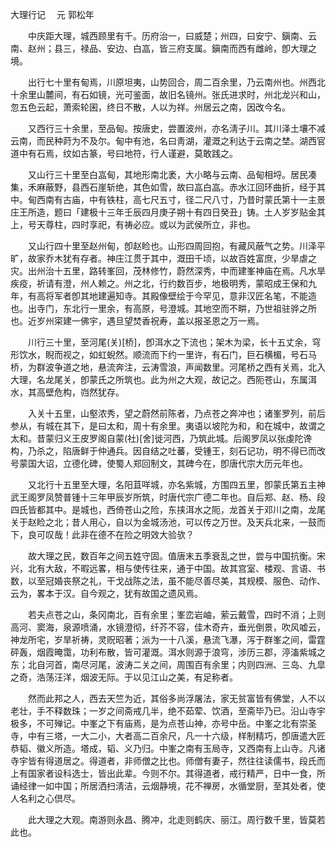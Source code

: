 大理行记　 元 郭松年 

 

　　中庆距大理，城西顾里有千。历府治一，曰威楚；州四，曰安宁、鎭南、云南、赵州；县三，禄品、安边、白嵓，皆三府支属。鎭南而西有雌岭，卽大理之境。 

　　出行七十里有甸焉，川原坦夷，山势回合，周二百余里，乃云南州也。州西北十余里山麓间，有石如镜，光可鉴面，故旧名镜州。张氏进求时，州北龙兴和山，忽五色云起，萧索轮囷，终日不散，人以为祥。州居云之南，因改今名。 

　　又西行三十余里，至品甸。按唐史，尝置波州，亦名淸子川。其川泽土壤不减云南，而民种莳为不及尔。甸中有池，名曰靑湖，灌溉之利达于云南之埜。湖西官道中有石焉，纹如古篆，号曰地符，行人谨避，莫敢践之。 

　　又山行三十里至白嵓甸，其地形南北袤，大小略与云南、品甸相埒。居民凑集，禾麻蔽野，县西石崖斩绝，其色如雪，故曰嵓白嵓。赤水江回环曲折，经于其中。甸西南有古庙，中有铁柱，高七尺五寸，径二尺八寸，乃昔时蒙氏第十一主景庄王所造，题曰「建极十三年壬辰四月庚子朔十有四日癸丑」铸。土人岁岁贴金其上，号天尊柱，四时享祀，有祷必应。或以为武侯所立，非也。 

　　又山行四十里至赵州甸，卽赵睑也。山形四周回抱，有藏风蔽气之势。川泽平旷，故家乔木犹有存者。神庄江贯于其中，溉田千顷，以故百姓富庶，少旱虐之灾。出州治十五里，路转峯回，茂林修竹，蔚然深秀，中而建峯神庙在焉。凡水旱疾疫，祈请有澄，州人赖之。州之北，行约数百步，地极明秀，蒙昭成王保和九年，有高将军者卽其地建遍知寺。其殿像壁绘于今罕见，意非汉匠名笔，不能造也。出寺门，东北行一里余，有高原，号澄城。其地空而不畊，乃世祖驻骅之所也。近岁州寀建一佛宇，遇旦望焚香祝寿，盖以报圣恩之万一焉。 

　　川行三十里，至河尾(关)[桥]，卽洱水之下流也；架木为梁，长十五丈余，穹形饮水，睨而视之，如虹蜺然。顺流而下约一里许，有石门，巨石横楣，号石马桥，为群波争道之地，悬流奔注，云涛雪浪，声闻数里。河尾桥之西有关焉，北入大理，名龙尾关，卽蒙氏之所筑也。此为州之大观，故记之。西阨苍山，东属洱水，其高壁危构，岿然犹存。 

　　入关十五里，山壑浓秀，望之蔚然前陈者，乃点苍之奔冲也；诸峯罗列，前后参从，有城在其下，是曰太和，周十有余里。夷语以坡陀为和，和在城中，故谓之太和。昔蒙归义王皮罗阁自蒙(社)[舍]徙河西，乃筑此城。后阁罗凤以张虔陀谗构，乃杀之，陷唐鲜于仲通兵。因自结之吐蕃，受锺王，刻石记功，明不得已而改号蒙国大诏，立德化碑，使蜀人郑回制文，其碑今在，卽唐代宗大历元年也。 

　　又北行十五里至大理，名阳苴咩城，亦名紫城，方围四五里，卽蒙氏第五主神武王阁罗凤赞普锺十三年甲辰岁所筑，时唐代宗广德二年也。自后郑、赵、杨、段四氏皆都其中。是城也，西倚苍山之险，东挟洱水之阨，龙首关于邓川之南，龙尾关于赵睑之北；昔人用心，自以为金城汤池，可以传之万世。及天兵北来，一鼓而下，良可叹哉！此非在德不在险之明效大验欤？ 

　　故大理之民，数百年之间五姓守固。值唐末五季衰乱之世，尝与中国抗衡。宋兴，北有大敌，不暇远畧，相与使传往来，通于中国。故其宫室、楼观、言语、书数，以至冠婚丧祭之礼，干戈战陈之法，虽不能尽善尽美，其规模、服色、动作、云为，畧本于汉。自今观之，犹有故国之遗风焉。 

　　若夫点苍之山，条冈南北，百有余里；峯峦岩岫，萦云戴雪，四时不消；上则高河、窦海，泉源喷涌，水镜澄彻，纤芥不容，佳木奇卉，垂光倒景，吹风嘘云，神龙所宅，岁旱祈祷，灵贶昭著；派为一十八溪，悬流飞瀑，泻于群峯之间，雷霆砰轰，烟霞晻霭，功利布散，皆可灌溉。洱水则源于浪穹，涉历三郡，渟滀紫城之东；北自河首，南尽河尾，波涛二关之间，周围百有余里；内则四洲、三岛、九皐之奇，浩荡汪洋，烟波无际。于以见江山之美，有足称者。 

　　然而此邦之人，西去天竺为近，其俗多尚浮屠法，家无贫富皆有佛堂，人不以老壮，手不释数珠；一岁之间斋戒几半，绝不茹荤、饮酒，至斋毕乃已。沿山寺宇极多，不可殚记。中峯之下有庙焉，是为点苍山神，亦号中岳。中峯之北有崇圣寺，中有三塔，一大二小，大者高二百余尺，凡一十六级，样制精巧，卽唐遣大匠恭韬、徽义所造。塔成，韬、义乃归。中峯之南有玉局寺，又西南有上山寺。凡诸寺宇皆有得道居之。得道者，非师僧之比也。师僧有妻子，然往往读儒书，段氏而上有国家者设科选士，皆出此辈。今则不尔。其得道者，戒行精严，日中一食，所诵经律一如中国；所居洒扫淸洁，云烟静境，花不禅房，水循堂厨，至其处者，使人名利之心倶尽。 

　　此大理之大观。南游则永昌、腾冲，北走则鹤庆、丽江。周行数千里，皆莫若此也。 



